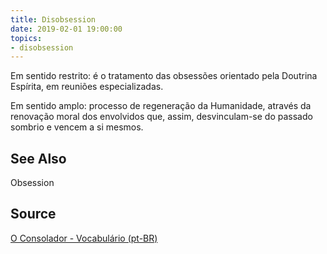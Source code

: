 ```yaml
---
title: Disobsession
date: 2019-02-01 19:00:00
topics:
- disobsession
---
```


Em sentido restrito: é o tratamento das obsessões orientado pela Doutrina
Espírita, em reuniões especializadas.

Em sentido amplo: processo de regeneração da Humanidade, através da renovação
moral dos envolvidos que, assim, desvinculam-se do passado sombrio e vencem a
si mesmos. 

## See Also
Obsession

## Source
[O Consolador - Vocabulário (pt-BR)](http://www.oconsolador.com.br/linkfixo/vocabulario/principal.html)



